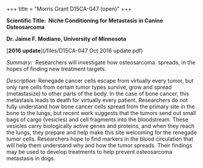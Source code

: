 +++
title = "Morris Grant D15CA-047 (open)"
+++

**Scientific Title:  Niche Conditioning for Metastasis in Canine
Osteosarcoma**

**Dr. Jaime F. Modiano, University of Minnesota**

[**2016
update**](/files/D15CA-047 Oct 2016 update.pdf)

*Summary:*  Researchers will investigate how osteosarcoma  spreads, in
the hopes of finding new treatment targets.

*Description:* Renegade cancer cells escape from virtually every tumor,
but only rare cells from certain tumor types survive, grow and spread
(metastasize) to other parts of the body. In the case of bone cancer,
this metastasis leads to death for virtually every patient. Researchers
do not fully understand how bone cancer cells spread from the primary
site in the bone to the lungs, but recent work suggests that the tumors
send out small bags of cargo (vesicles) and cell fragments into the
bloodstream. These vesicles carry biologically active genes and
proteins, and when they reach the lungs, they prepare and help make this
site welcoming for the renegade tumor cells. Researchers hope to find
markers in the blood circulation that will help them understand why and
how the tumor spreads. Their findings may be used to develop treatments
to help prevent osteosarcoma metastasis in dogs.
